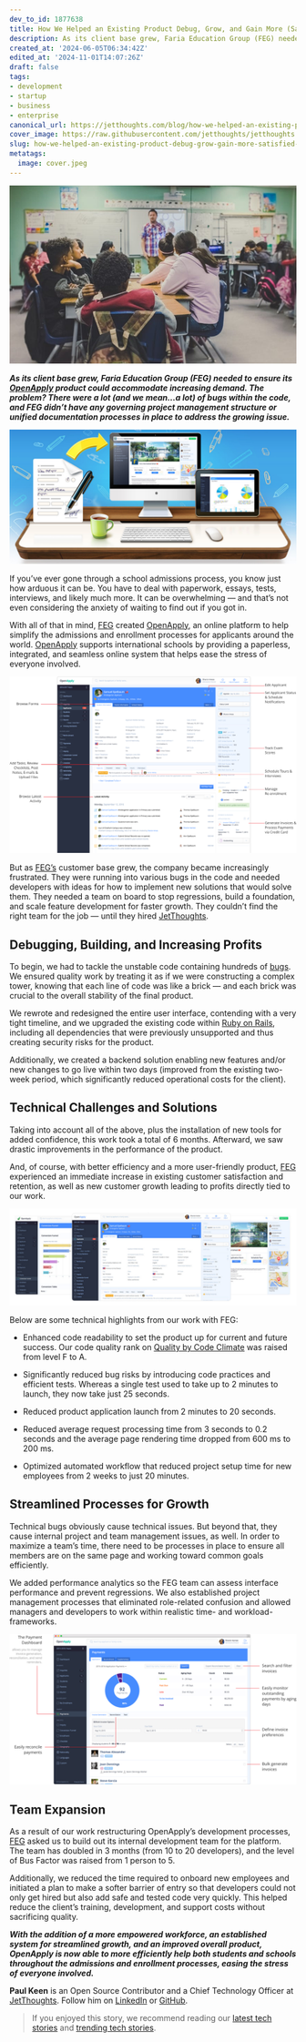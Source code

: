 ```yaml
---
dev_to_id: 1877638
title: How We Helped an Existing Product Debug, Grow, and Gain More (Satisfied) Customers
description: As its client base grew, Faria Education Group (FEG) needed to ensure its OpenApply product could...
created_at: '2024-06-05T06:34:42Z'
edited_at: '2024-11-01T14:07:26Z'
draft: false
tags:
- development
- startup
- business
- enterprise
canonical_url: https://jetthoughts.com/blog/how-we-helped-an-existing-product-debug-grow-gain-more-satisfied-customers-development-startup/
cover_image: https://raw.githubusercontent.com/jetthoughts/jetthoughts.github.io/master/content/blog/how-we-helped-an-existing-product-debug-grow-gain-more-satisfied-customers-development-startup/cover.jpeg
slug: how-we-helped-an-existing-product-debug-grow-gain-more-satisfied-customers-development-startup
metatags:
  image: cover.jpeg
---
```

![Photo by [NeONBRAND](https://unsplash.com/@neonbrand?utm_source=unsplash&utm_medium=referral&utm_content=creditCopyText) on [Unsplash](https://unsplash.com/search/photos/education?utm_source=unsplash&utm_medium=referral&utm_content=creditCopyText)](file_0.jpeg)

***As its client base grew, Faria Education Group (FEG) needed to ensure its [OpenApply](https://openapply.com/) product could accommodate increasing demand. The problem? There were a lot (and we mean…a lot) of bugs within the code, and FEG didn’t have any governing project management structure or unified documentation processes in place to address the growing issue.***

![](file_1.png)

If you’ve ever gone through a school admissions process, you know just how arduous it can be. You have to deal with paperwork, essays, tests, interviews, and likely much more. It can be overwhelming — and that’s not even considering the anxiety of waiting to find out if you got in.

With all of that in mind, [FEG](https://www.fariaedu.com/) created [OpenApply](https://openapply.com/), an online platform to help simplify the admissions and enrollment processes for applicants around the world. [OpenApply](https://openapply.com/) supports international schools by providing a paperless, integrated, and seamless online system that helps ease the stress of everyone involved.

![](file_2.png)

But as [FEG’s](https://www.fariaedu.com/) customer base grew, the company became increasingly frustrated. They were running into various bugs in the code and needed developers with ideas for how to implement new solutions that would solve them. They needed a team on board to stop regressions, build a foundation, and scale feature development for faster growth. They couldn’t find the right team for the job — until they hired [JetThoughts](https://www.jetthoughts.com/).

## Debugging, Building, and Increasing Profits

To begin, we had to tackle the unstable code containing hundreds of [bugs](https://en.wikipedia.org/wiki/Software_bug). We ensured quality work by treating it as if we were constructing a complex tower, knowing that each line of code was like a brick — and each brick was crucial to the overall stability of the final product.

We rewrote and redesigned the entire user interface, contending with a very tight timeline, and we upgraded the existing code within [Ruby on Rails](https://rubyonrails.org/), including all dependencies that were previously unsupported and thus creating security risks for the product.

Additionally, we created a backend solution enabling new features and/or new changes to go live within two days (improved from the existing two-week period, which significantly reduced operational costs for the client).

## Technical Challenges and Solutions

Taking into account all of the above, plus the installation of new tools for added confidence, this work took a total of 6 months. Afterward, we saw drastic improvements in the performance of the product.

And, of course, with better efficiency and a more user-friendly product, [FEG](https://www.fariaedu.com/) experienced an immediate increase in existing customer satisfaction and retention, as well as new customer growth leading to profits directly tied to our work.

![](file_3.png)

Below are some technical highlights from our work with FEG:

* Enhanced code readability to set the product up for current and future success. Our code quality rank on [Quality by Code Climate](https://codeclimate.com/quality/) was raised from level F to A.

* Significantly reduced bug risks by introducing code practices and efficient tests. Whereas a single test used to take up to 2 minutes to launch, they now take just 25 seconds.

* Reduced product application launch from 2 minutes to 20 seconds.

* Reduced average request processing time from 3 seconds to 0.2 seconds and the average page rendering time dropped from 600 ms to 200 ms.

* Optimized automated workflow that reduced project setup time for new employees from 2 weeks to just 20 minutes.

## Streamlined Processes for Growth

Technical bugs obviously cause technical issues. But beyond that, they cause internal project and team management issues, as well. In order to maximize a team’s time, there need to be processes in place to ensure all members are on the same page and working toward common goals efficiently.

We added performance analytics so the FEG team can assess interface performance and prevent regressions. We also established project management processes that eliminated role-related confusion and allowed managers and developers to work within realistic time- and workload-frameworks.

![](file_4.png)

## Team Expansion

As a result of our work restructuring OpenApply’s development processes, [FEG](https://www.fariaedu.com/) asked us to build out its internal development team for the platform. The team has doubled in 3 months (from 10 to 20 developers), and the level of Bus Factor was raised from 1 person to 5.

Additionally, we reduced the time required to onboard new employees and initiated a plan to make a softer barrier of entry so that developers could not only get hired but also add safe and tested code very quickly. This helped reduce the client’s training, development, and support costs without sacrificing quality.

***With the addition of a more empowered workforce, an established system for streamlined growth, and an improved overall product, OpenApply is now able to more efficiently help both students and schools throughout the admissions and enrollment processes, easing the stress of everyone involved.***

**Paul Keen** is an Open Source Contributor and a Chief Technology Officer at [JetThoughts](https://www.jetthoughts.com). Follow him on [LinkedIn](https://www.linkedin.com/in/paul-keen/) or [GitHub](https://github.com/pftg).
>  If you enjoyed this story, we recommend reading our [latest tech stories](https://jtway.co/latest) and [trending tech stories](https://jtway.co/trending).

